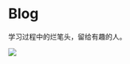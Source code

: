 # Blog
学习过程中的烂笔头，留给有趣的人。

![](https://github.com/fouber/blog/raw/master/201805/assets/fdcon2018.002.jpeg)
